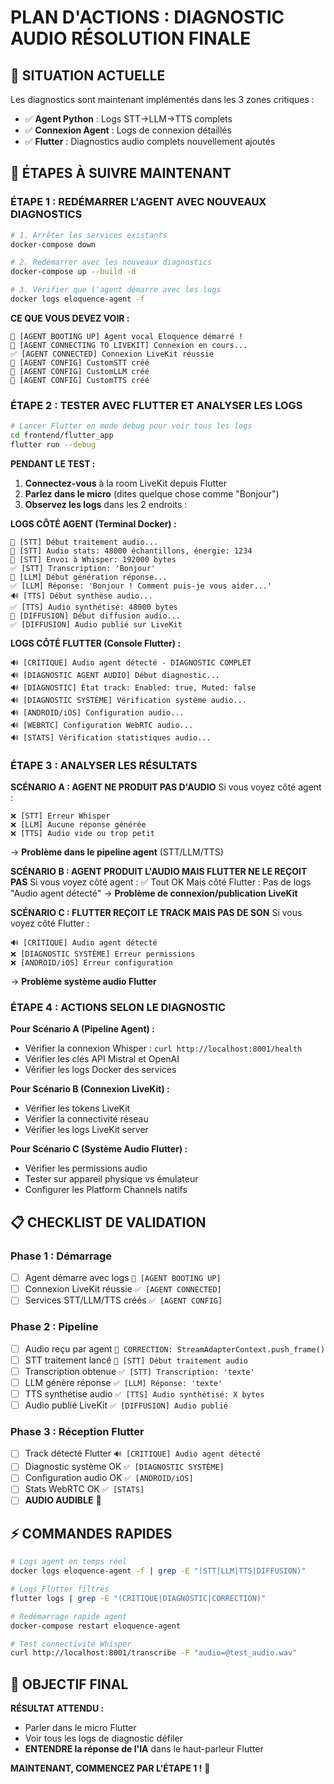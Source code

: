 # PLAN D'ACTIONS : DIAGNOSTIC AUDIO RÉSOLUTION FINALE

## 🎯 SITUATION ACTUELLE
Les diagnostics sont maintenant implémentés dans les 3 zones critiques :
- ✅ **Agent Python** : Logs STT→LLM→TTS complets
- ✅ **Connexion Agent** : Logs de connexion détaillés  
- ✅ **Flutter** : Diagnostics audio complets nouvellement ajoutés

## 🚀 ÉTAPES À SUIVRE MAINTENANT

### ÉTAPE 1 : REDÉMARRER L'AGENT AVEC NOUVEAUX DIAGNOSTICS

```bash
# 1. Arrêter les services existants
docker-compose down

# 2. Redémarrer avec les nouveaux diagnostics
docker-compose up --build -d

# 3. Vérifier que l'agent démarre avec les logs
docker logs eloquence-agent -f
```

**CE QUE VOUS DEVEZ VOIR :**
```
🚀 [AGENT BOOTING UP] Agent vocal Eloquence démarré !
🔗 [AGENT CONNECTING TO LIVEKIT] Connexion en cours...
✅ [AGENT CONNECTED] Connexion LiveKit réussie
🔧 [AGENT CONFIG] CustomSTT créé
🔧 [AGENT CONFIG] CustomLLM créé  
🔧 [AGENT CONFIG] CustomTTS créé
```

### ÉTAPE 2 : TESTER AVEC FLUTTER ET ANALYSER LES LOGS

```bash
# Lancer Flutter en mode debug pour voir tous les logs
cd frontend/flutter_app
flutter run --debug
```

**PENDANT LE TEST :**
1. **Connectez-vous** à la room LiveKit depuis Flutter
2. **Parlez dans le micro** (dites quelque chose comme "Bonjour")
3. **Observez les logs** dans les 2 endroits :

**LOGS CÔTÉ AGENT (Terminal Docker) :**
```
🎤 [STT] Début traitement audio...
🎤 [STT] Audio stats: 48000 échantillons, énergie: 1234
🎤 [STT] Envoi à Whisper: 192000 bytes
✅ [STT] Transcription: 'Bonjour'
🧠 [LLM] Début génération réponse...
✅ [LLM] Réponse: 'Bonjour ! Comment puis-je vous aider...'
🔊 [TTS] Début synthèse audio...
✅ [TTS] Audio synthétisé: 48000 bytes
📡 [DIFFUSION] Début diffusion audio...
✅ [DIFFUSION] Audio publié sur LiveKit
```

**LOGS CÔTÉ FLUTTER (Console Flutter) :**
```
🔊 [CRITIQUE] Audio agent détecté - DIAGNOSTIC COMPLET
🔊 [DIAGNOSTIC AGENT AUDIO] Début diagnostic...
🔊 [DIAGNOSTIC] État track: Enabled: true, Muted: false
🔊 [DIAGNOSTIC SYSTÈME] Vérification système audio...
🔊 [ANDROID/iOS] Configuration audio...
🔊 [WEBRTC] Configuration WebRTC audio...
🔊 [STATS] Vérification statistiques audio...
```

### ÉTAPE 3 : ANALYSER LES RÉSULTATS

**SCÉNARIO A : AGENT NE PRODUIT PAS D'AUDIO**
Si vous voyez côté agent :
```
❌ [STT] Erreur Whisper
❌ [LLM] Aucune réponse générée  
❌ [TTS] Audio vide ou trop petit
```
→ **Problème dans le pipeline agent** (STT/LLM/TTS)

**SCÉNARIO B : AGENT PRODUIT L'AUDIO MAIS FLUTTER NE LE REÇOIT PAS**
Si vous voyez côté agent : ✅ Tout OK
Mais côté Flutter : Pas de logs "Audio agent détecté"
→ **Problème de connexion/publication LiveKit**

**SCÉNARIO C : FLUTTER REÇOIT LE TRACK MAIS PAS DE SON**
Si vous voyez côté Flutter :
```
🔊 [CRITIQUE] Audio agent détecté
❌ [DIAGNOSTIC SYSTÈME] Erreur permissions
❌ [ANDROID/iOS] Erreur configuration
```
→ **Problème système audio Flutter**

### ÉTAPE 4 : ACTIONS SELON LE DIAGNOSTIC

**Pour Scénario A (Pipeline Agent) :**
- Vérifier la connexion Whisper : `curl http://localhost:8001/health`
- Vérifier les clés API Mistral et OpenAI
- Vérifier les logs Docker des services

**Pour Scénario B (Connexion LiveKit) :**
- Vérifier les tokens LiveKit
- Vérifier la connectivité réseau
- Vérifier les logs LiveKit server

**Pour Scénario C (Système Audio Flutter) :**
- Vérifier les permissions audio
- Tester sur appareil physique vs émulateur
- Configurer les Platform Channels natifs

## 📋 CHECKLIST DE VALIDATION

### Phase 1 : Démarrage
- [ ] Agent démarre avec logs `🚀 [AGENT BOOTING UP]`
- [ ] Connexion LiveKit réussie `✅ [AGENT CONNECTED]`  
- [ ] Services STT/LLM/TTS créés `✅ [AGENT CONFIG]`

### Phase 2 : Pipeline
- [ ] Audio reçu par agent `🔧 CORRECTION: StreamAdapterContext.push_frame()`
- [ ] STT traitement lancé `🎤 [STT] Début traitement audio`
- [ ] Transcription obtenue `✅ [STT] Transcription: 'texte'`
- [ ] LLM génère réponse `✅ [LLM] Réponse: 'texte'`
- [ ] TTS synthétise audio `✅ [TTS] Audio synthétisé: X bytes`
- [ ] Audio publié LiveKit `✅ [DIFFUSION] Audio publié`

### Phase 3 : Réception Flutter
- [ ] Track détecté Flutter `🔊 [CRITIQUE] Audio agent détecté`
- [ ] Diagnostic système OK `✅ [DIAGNOSTIC SYSTÈME]`
- [ ] Configuration audio OK `✅ [ANDROID/iOS]`
- [ ] Stats WebRTC OK `✅ [STATS]`
- [ ] **AUDIO AUDIBLE** 🎵

## ⚡ COMMANDES RAPIDES

```bash
# Logs agent en temps réel
docker logs eloquence-agent -f | grep -E "(STT|LLM|TTS|DIFFUSION)"

# Logs Flutter filtrés  
flutter logs | grep -E "(CRITIQUE|DIAGNOSTIC|CORRECTION)"

# Redémarrage rapide agent
docker-compose restart eloquence-agent

# Test connectivité Whisper
curl http://localhost:8001/transcribe -F "audio=@test_audio.wav"
```

## 🎯 OBJECTIF FINAL

**RÉSULTAT ATTENDU :** 
- Parler dans le micro Flutter
- Voir tous les logs de diagnostic défiler
- **ENTENDRE la réponse de l'IA** dans le haut-parleur Flutter

**MAINTENANT, COMMENCEZ PAR L'ÉTAPE 1 !** 🚀
